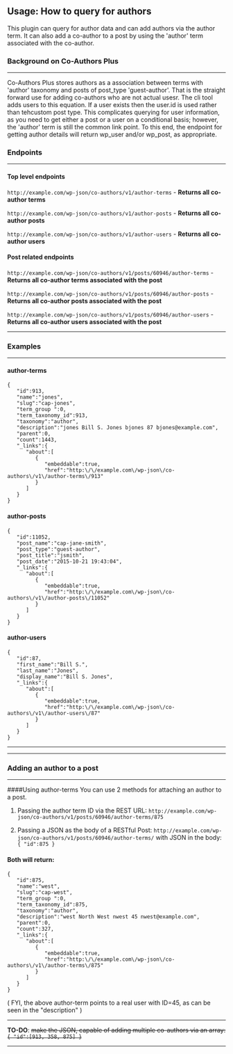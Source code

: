 ## Usage: How to query for authors

This plugin can query for author data and can add authors via the author term. 
It can also add a co-author to a post by using the 'author' term associated with the co-author.

### Background on Co-Authors Plus
---
Co-Authors Plus stores authors as a association between terms with 'author' taxonomy and posts of post_type 'guest-author'.
That is the straight forward use for adding co-authors who are not actual usesr.
The cli tool adds users to this equation. If a user exists then the user.id is used rather than tehcustom post type. This complicates querying for user information, as you need to get either a post or a user on a conditional basis; however, the 'author' term is still the common link point. To this end, the endpoint for getting author details will return wp_user and/or wp_post, as appropriate.

### Endpoints
---
#### Top level endpoints
`http://example.com/wp-json/co-authors/v1/author-terms` - **Returns all co-author terms**

`http://example.com/wp-json/co-authors/v1/author-posts` - **Returns all co-author posts**

`http://example.com/wp-json/co-authors/v1/author-users` - **Returns all co-author users**

#### Post related endpoints
`http://example.com/wp-json/co-authors/v1/posts/60946/author-terms` - **Returns all co-author terms associated with the post**

`http://example.com/wp-json/co-authors/v1/posts/60946/author-posts` - **Returns all co-author posts associated with the post**

`http://example.com/wp-json/co-authors/v1/posts/60946/author-users` - **Returns all co-author users associated with the post**

___

### Examples
---
#### author-terms
```
{
   "id":913,
   "name":"jones",
   "slug":"cap-jones",
   "term_group ":0,
   "term_taxonomy_id":913,
   "taxonomy":"author",
   "description":"jones Bill S. Jones bjones 87 bjones@example.com",
   "parent":0,
   "count":1443,
   "_links":{
      "about":[
         {
            "embeddable":true,
            "href":"http:\/\/example.com\/wp-json\/co-authors\/v1\/author-terms\/913"
         }
      ]
   }
}
```

#### author-posts
```
{
   "id":11052,
   "post_name":"cap-jane-smith",
   "post_type":"guest-author",
   "post_title":"jsmith",
   "post_date":"2015-10-21 19:43:04",
   "_links":{
      "about":[
         {
            "embeddable":true,
            "href":"http:\/\/example.com\/wp-json\/co-authors\/v1\/author-posts\/11052"
         }
      ]
   }
}
```

#### author-users
```
{
   "id":87,
   "first_name":"Bill S.",
   "last_name":"Jones",
   "display_name":"Bill S. Jones",
   "_links":{
      "about":[
         {
            "embeddable":true,
            "href":"http:\/\/example.com\/wp-json\/co-authors\/v1\/author-users\/87"
         }
      ]
   }
}
```

___


---
### Adding an author to a post
---
####Using author-terms
You can use 2 methods for attaching an author to a post.

1. Passing the author term ID via the REST URL:
`http://example.com/wp-json/co-authors/v1/posts/60946/author-terms/875`

2. Passing a JSON as the body of a RESTful Post:
`http://example.com/wp-json/co-authors/v1/posts/60946/author-terms/` with JSON in the body: `{ "id":875 }`

#### Both will return:
```
{
   "id":875,
   "name":"west",
   "slug":"cap-west",
   "term_group ":0,
   "term_taxonomy_id":875,
   "taxonomy":"author",
   "description":"west North West nwest 45 nwest@example.com",
   "parent":0,
   "count":327,
   "_links":{
      "about":[
         {
            "embeddable":true,
            "href":"http:\/\/example.com\/wp-json\/co-authors\/v1\/author-terms\/875"
         }
      ]
   }
}
```

( FYI, the above author-term points to a real user with ID=45, as can be seen in the "description" )
___


**TO-DO**: ~~make the JSON, capable of adding multiple co-authors via an array: ```{ "id":[913, 358, 875] }```~~


___

